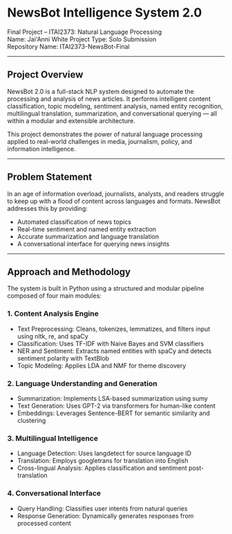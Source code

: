 # NewsBot Intelligence System 2.0

Final Project – ITAI2373: Natural Language Processing  
Name: Jai'Anni White
Project Type: Solo Submission  
Repository Name: ITAI2373-NewsBot-Final

---

## Project Overview

NewsBot 2.0 is a full-stack NLP system designed to automate the processing and analysis of news articles. It performs intelligent content classification, topic modeling, sentiment analysis, named entity recognition, multilingual translation, summarization, and conversational querying — all within a modular and extensible architecture.

This project demonstrates the power of natural language processing applied to real-world challenges in media, journalism, policy, and information intelligence.

---

## Problem Statement

In an age of information overload, journalists, analysts, and readers struggle to keep up with a flood of content across languages and formats. NewsBot addresses this by providing:
- Automated classification of news topics
- Real-time sentiment and named entity extraction
- Accurate summarization and language translation
- A conversational interface for querying news insights

---

## Approach and Methodology

The system is built in Python using a structured and modular pipeline composed of four main modules:

### 1. Content Analysis Engine
- Text Preprocessing: Cleans, tokenizes, lemmatizes, and filters input using nltk, re, and spaCy
- Classification: Uses TF-IDF with Naive Bayes and SVM classifiers
- NER and Sentiment: Extracts named entities with spaCy and detects sentiment polarity with TextBlob
- Topic Modeling: Applies LDA and NMF for theme discovery

### 2. Language Understanding and Generation
- Summarization: Implements LSA-based summarization using sumy
- Text Generation: Uses GPT-2 via transformers for human-like content
- Embeddings: Leverages Sentence-BERT for semantic similarity and clustering

### 3. Multilingual Intelligence
- Language Detection: Uses langdetect for source language ID
- Translation: Employs googletrans for translation into English
- Cross-lingual Analysis: Applies classification and sentiment post-translation

### 4. Conversational Interface
- Query Handling: Classifies user intents from natural queries
- Response Generation: Dynamically generates responses from processed content


